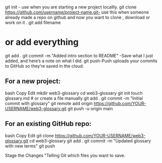 git init - use when you are starting a new project locallly.
git clone https://github.com/username/project-name.git- use this when someone already made a repo on github and now you want to clone , download or work on it .
git add filename
# or add everything 
git add .
git commit -m "Added intro section to README" -Save what I just added, and here’s a note on what I did.
git push-Push uploads your commits to GitHub so they’re saved in the cloud.

## For a new project:
bash
Copy
Edit
mkdir web3-glossary
cd web3-glossary
git init
touch glossary.md  # or create a file manually
git add .
git commit -m "Initial commit with glossary"
git remote add origin https://github.com/YOUR-USERNAME/web3-glossary.git
git push -u origin main

## For an existing GitHub repo:
bash
Copy
Edit
git clone https://github.com/YOUR-USERNAME/web3-glossary.git
cd web3-glossary
git add .
git commit -m "Updated glossary with new terms"
git push

Stage the Changes
"Telling Git which files you want to save.


